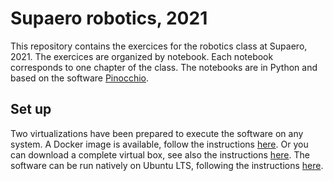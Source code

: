# Supaero robotics, 2021

This repository contains the exercices for the robotics class at Supaero, 2021.
The exercices are organized by notebook. Each notebook corresponds to one chapter of the class.
The notebooks are in Python and based on the software [Pinocchio](https://github.com/stack-of-tasks/pinocchio).

## Set up

Two virtualizations have been prepared to execute the software on any system.
A Docker image is available, follow the instructions [here](setup/README.md#setting-up-with-docker).
Or you can download a complete virtual box, see also the instructions [here](setup/readme.md#setting-up-with-virtualbox).
The software can be run natively on Ubuntu LTS, following the instructions [here](setup/readme.md#native-installation).

